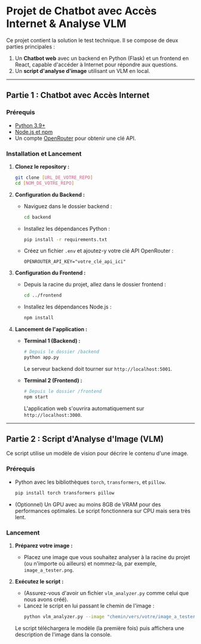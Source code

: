 # Projet de Chatbot avec Accès Internet & Analyse VLM

Ce projet contient la solution le test technique. Il se compose de deux parties principales :

1.  Un **Chatbot web** avec un backend en Python (Flask) et un frontend en React, capable d'accéder à Internet pour répondre aux questions.
2.  Un **script d'analyse d'image** utilisant un VLM en local.

---

## Partie 1 : Chatbot avec Accès Internet

### Prérequis

* [Python 3.9+](https://www.python.org/)
* [Node.js et npm](https://nodejs.org/en/)
* Un compte [OpenRouter](https://openrouter.ai/) pour obtenir une clé API.

### Installation et Lancement

1.  **Clonez le repository :**
    ```bash
    git clone [URL_DE_VOTRE_REPO]
    cd [NOM_DE_VOTRE_REPO]
    ```

2.  **Configuration du Backend :**
    * Naviguez dans le dossier backend :
        ```bash
        cd backend
        ```
    * Installez les dépendances Python :
        ```bash
        pip install -r requirements.txt
        ```
    * Créez un fichier `.env` et ajoutez-y votre clé API OpenRouter :
        ```
        OPENROUTER_API_KEY="votre_clé_api_ici"
        ```

3.  **Configuration du Frontend :**
    * Depuis la racine du projet, allez dans le dossier frontend :
        ```bash
        cd ../frontend 
        ```
    * Installez les dépendances Node.js :
        ```bash
        npm install
        ```

4.  **Lancement de l'application :**
    * **Terminal 1 (Backend) :**
        ```bash
        # Depuis le dossier /backend
        python app.py
        ```
        Le serveur backend doit tourner sur `http://localhost:5001`.

    * **Terminal 2 (Frontend) :**
        ```bash
        # Depuis le dossier /frontend
        npm start
        ```
        L'application web s'ouvrira automatiquement sur `http://localhost:3000`.

---

## Partie 2 : Script d'Analyse d'Image (VLM)

Ce script utilise un modèle de vision pour décrire le contenu d'une image.

### Prérequis

* Python avec les bibliothèques `torch`, `transformers`, et `pillow`.
    ```bash
    pip install torch transformers pillow
    ```
* (Optionnel) Un GPU avec au moins 8GB de VRAM pour des performances optimales. Le script fonctionnera sur CPU mais sera très lent.

### Lancement

1.  **Préparez votre image :**
    * Placez une image que vous souhaitez analyser à la racine du projet (ou n'importe où ailleurs) et nommez-la, par exemple, `image_a_tester.png`.

2.  **Exécutez le script :**
    * (Assurez-vous d'avoir un fichier `vlm_analyzer.py` comme celui que nous avons créé).
    * Lancez le script en lui passant le chemin de l'image :
        ```bash
        python vlm_analyzer.py --image "chemin/vers/votre/image_a_tester.png"
        ```
    Le script téléchargera le modèle (la première fois) puis affichera une description de l'image dans la console.